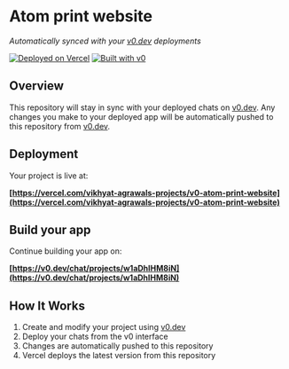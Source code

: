 # Atom print website

*Automatically synced with your [v0.dev](https://v0.dev) deployments*

[![Deployed on Vercel](https://img.shields.io/badge/Deployed%20on-Vercel-black?style=for-the-badge&logo=vercel)](https://vercel.com/vikhyat-agrawals-projects/v0-atom-print-website)
[![Built with v0](https://img.shields.io/badge/Built%20with-v0.dev-black?style=for-the-badge)](https://v0.dev/chat/projects/w1aDhIHM8iN)

## Overview

This repository will stay in sync with your deployed chats on [v0.dev](https://v0.dev).
Any changes you make to your deployed app will be automatically pushed to this repository from [v0.dev](https://v0.dev).

## Deployment

Your project is live at:

**[https://vercel.com/vikhyat-agrawals-projects/v0-atom-print-website](https://vercel.com/vikhyat-agrawals-projects/v0-atom-print-website)**

## Build your app

Continue building your app on:

**[https://v0.dev/chat/projects/w1aDhIHM8iN](https://v0.dev/chat/projects/w1aDhIHM8iN)**

## How It Works

1. Create and modify your project using [v0.dev](https://v0.dev)
2. Deploy your chats from the v0 interface
3. Changes are automatically pushed to this repository
4. Vercel deploys the latest version from this repository